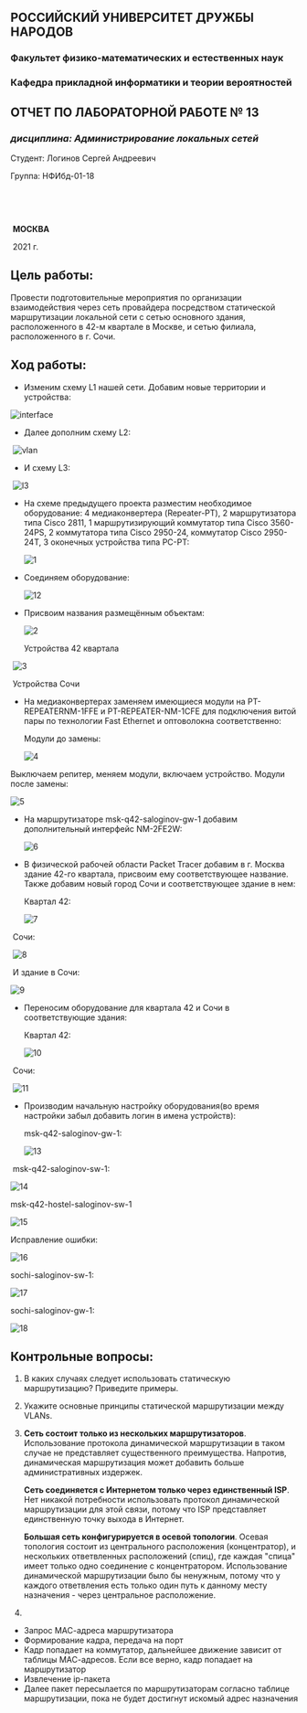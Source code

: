## **РОССИЙСКИЙ УНИВЕРСИТЕТ ДРУЖБЫ НАРОДОВ**

### **Факультет физико-математических и естественных наук**

### **Кафедра прикладной информатики и теории вероятностей**



















## **ОТЧЕТ ПО ЛАБОРАТОРНОЙ РАБОТЕ № 13**

###  *дисциплина: Администрирование локальных сетей*



















Студент:	Логинов Сергей Андреевич

Группа:	  НФИбд-01-18 



​													



​														

​																		 	**МОСКВА**

​															    				2021 г.







## Цель работы:



Провести подготовительные мероприятия по организации взаимодействия через сеть провайдера посредством статической маршрутизации локальной сети с сетью основного здания, расположенного в 42-м квартале в Москве, и сетью филиала, расположенного в г. Сочи.



## Ход работы:

* Изменим схему L1 нашей сети. Добавим новые территории и устройства:

![interface](C:\Users\itsok\work\2020-2021\ALN\lab13\interface.png)

* Далее дополним схему L2:

​	![vlan](C:\Users\itsok\work\2020-2021\ALN\lab13\vlan.png)



* И схему L3:

​	![l3](C:\Users\itsok\work\2020-2021\ALN\lab13\l3.png)



* На схеме предыдущего проекта разместим необходимое оборудование: 4 медиаконвертера (Repeater-PT), 2 маршрутизатора типа Cisco 2811, 1 маршрутизирующий коммутатор типа Cisco 3560-24PS, 2 коммутатора типа Cisco 2950-24, коммутатор Cisco 2950-24T, 3 оконечных устройства типа PC-PT:

  ![1](C:\Users\itsok\work\2020-2021\ALN\lab13\screen\1.png)

* Соединяем оборудование:

  ![12](C:\Users\itsok\work\2020-2021\ALN\lab13\screen\12.png)



* Присвоим названия размещённым объектам:

  ![2](C:\Users\itsok\work\2020-2021\ALN\lab13\screen\2.png)

  Устройства 42 квартала



​		![3](C:\Users\itsok\work\2020-2021\ALN\lab13\screen\3.png)

​		Устройства Сочи



 

* На медиаконвертерах заменяем имеющиеся модули на PT-REPEATERNM-1FFE и PT-REPEATER-NM-1CFE для подключения витой пары по технологии Fast Ethernet и оптоволокна соответственно:

  Модули до замены:

  ![4](C:\Users\itsok\work\2020-2021\ALN\lab13\screen\4.png)



Выключаем репитер, меняем модули, включаем устройство. Модули после замены:

![5](C:\Users\itsok\work\2020-2021\ALN\lab13\screen\5.png)





* На маршрутизаторе msk-q42-saloginov-gw-1 добавим дополнительный интерфейс NM-2FE2W:

  ![6](C:\Users\itsok\work\2020-2021\ALN\lab13\screen\6.png)





* В физической рабочей области Packet Tracer добавим в г. Москва здание 42-го квартала, присвоим ему соответствующее название. Также добавим новый город Сочи и соответствующее здание в нем:

  Квартал 42:

  ![7](C:\Users\itsok\work\2020-2021\ALN\lab13\screen\7.png)



​		Сочи:

​		![8](C:\Users\itsok\work\2020-2021\ALN\lab13\screen\8.png)

​	И здание в Сочи:

![9](C:\Users\itsok\work\2020-2021\ALN\lab13\screen\9.png)



* Переносим оборудование для квартала 42 и Сочи в соответствующие здания:

  Квартал 42:

  ![10](C:\Users\itsok\work\2020-2021\ALN\lab13\screen\10.png)



​		Сочи:

​		![11](C:\Users\itsok\work\2020-2021\ALN\lab13\screen\11.png)



* Производим начальную настройку оборудования(во время настройки забыл добавить логин в имена устройств):

  msk-q42-saloginov-gw-1:

  ![13](C:\Users\itsok\work\2020-2021\ALN\lab13\screen\13.png)



​		msk-q42-saloginov-sw-1:

![14](C:\Users\itsok\work\2020-2021\ALN\lab13\screen\14.png)



msk-q42-hostel-saloginov-sw-1

![15](C:\Users\itsok\work\2020-2021\ALN\lab13\screen\15.png)



Исправление ошибки:

![16](C:\Users\itsok\work\2020-2021\ALN\lab13\screen\16.png)



sochi-saloginov-sw-1:

![17](C:\Users\itsok\work\2020-2021\ALN\lab13\screen\17.png)



sochi-saloginov-gw-1:

![18](C:\Users\itsok\work\2020-2021\ALN\lab13\screen\18.png)



## Контрольные вопросы:

1. В каких случаях следует использовать статическую маршрутизацию? Приведите примеры.
2. Укажите основные принципы статической маршрутизации между VLANs.



1. **Сеть состоит только из нескольких маршрутизаторов**. Использование протокола динамической маршрутизации в таком случае не представляет существенного преимущества. Напротив, динамическая маршрутизация может добавить больше административных издержек.

   **Сеть соединяется с Интернетом только через единственный ISP**. Нет никакой потребности использовать протокол динамической маршрутизации для этой связи, потому что ISP представляет единственную точку выхода в Интернет.

   **Большая сеть конфигурируется в осевой топологии**. Осевая топология состоит из центрального расположения (концентратор), и нескольких ответвленных расположений (спиц), где каждая "спица" имеет только одно соединение с концентратором. Использование динамической маршрутизации было бы ненужным, потому что у каждого ответвления есть только один путь к данному месту назначения - через центральное расположение.

2.  

* Запрос МАС-адреса маршрутизатора
* Формирование кадра, передача на порт
* Кадр попадает на коммутатор, дальнейшее движение зависит от таблицы МАС-адресов. Если все верно, кадр попадает на маршрутизатор
* Извлечение ip-пакета
* Далее пакет пересылается по маршрутизаторам согласно таблице маршрутизации, пока не будет достигнут искомый адрес назначения
